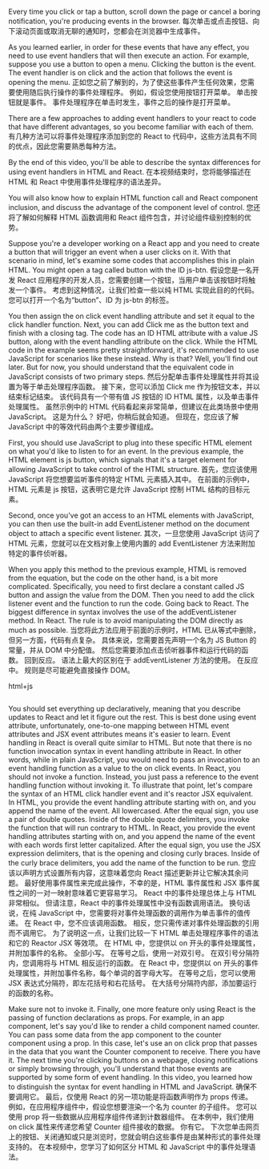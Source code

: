 Every time you click or tap a button, scroll down the page or cancel a boring notification, you're producing events in the browser. 
每次单击或点击按钮、向下滚动页面或取消无聊的通知时，您都会在浏览器中生成事件。

As you learned earlier, in order for these events that have any effect, you need to use event handlers that will then execute an action. For example, suppose you use a button to open a menu. Clicking the button is the event. The event handler is on click and the action that follows the event is opening the menu. 
正如您之前了解到的，为了使这些事件产生任何效果，您需要使用随后执行操作的事件处理程序。 例如，假设您使用按钮打开菜单。 单击按钮就是事件。 
事件处理程序在单击时发生，事件之后的操作是打开菜单。 

There are a few approaches to adding event handlers to your react to code that have different advantages, so you become familiar with each of them. 
有几种方法可以将事件处理程序添加到您的 React to 代码中，这些方法具有不同的优点，因此您需要熟悉每种方法。 

By the end of this video, you'll be able to describe the syntax differences for using event handlers in HTML and React. 
在本视频结束时，您将能够描述在 HTML 和 React 中使用事件处理程序的语法差异。

You will also know how to explain HTML function call and React component inclusion, and discuss the advantage of the component level of control. 
您还将了解如何解释 HTML 函数调用和 React 组件包含，并讨论组件级别控制的优势。 

Suppose you're a developer working on a React app and you need to create a button that will trigger an event when a user clicks on it. With that scenario in mind, let's examine some codes that accomplishes this in plain HTML. You might open a tag called button with the ID js-btn. 
假设您是一名开发 React 应用程序的开发人员，您需要创建一个按钮，当用户单击该按钮时将触发一个事件。 考虑到这种情况，让我们检查一些以纯 HTML 实现此目的的代码。 您可以打开一个名为“button”、ID 为 js-btn 的标签。

You then assign the on click event handling attribute and set it equal to the click handler function. Next, you can add Click me as the button text and finish with a closing tag. The code has an ID HTML attribute with a value JS button, along with the event handling attribute on the click. While the HTML code in the example seems pretty straightforward, it's recommended to use JavaScript for scenarios like these instead. Why is that? Well, you'll find out later. But for now, you should understand that the equivalent code in JavaScript consists of two primary steps. 
然后分配单击事件处理属性并将其设置为等于单击处理程序函数。 接下来，您可以添加 Click me 作为按钮文本，并以结束标记结束。 该代码具有一个带有值 JS 按钮的 ID HTML 属性，以及单击事件处理属性。 虽然示例中的 HTML 代码看起来非常简单，但建议在此类场景中使用 JavaScript。 这是为什么？ 好吧，你稍后就会知道。 但现在，您应该了解 JavaScript 中的等效代码由两个主要步骤组成。

First, you should use JavaScript to plug into these specific HTML element on what you'd like to listen to for an event. In the previous example, the HTML element is js button, which signals that it's a target element for allowing JavaScript to take control of the HTML structure. 
首先，您应该使用 JavaScript 将您想要监听事件的特定 HTML 元素插入其中。 在前面的示例中，HTML 元素是 js 按钮，这表明它是允许 JavaScript 控制 HTML 结构的目标元素。

Second, once you've got an access to an HTML elements with JavaScript, you can then use the built-in add EventListener method on the document object to attach a specific event listener. 
其次，一旦您使用 JavaScript 访问了 HTML 元素，您就可以在文档对象上使用内置的 add EventListener 方法来附加特定的事件侦听器。 

When you apply this method to the previous example, HTML is removed from the equation, but the code on the other hand, is a bit more complicated. Specifically, you need to first declare a constant called JS button and assign the value from the DOM. Then you need to add the click listener event and the function to run the code. Going back to React. The biggest difference in syntax involves the use of the addEventListener method. In React. The rule is to avoid manipulating the DOM directly as much as possible. 
当您将此方法应用于前面的示例时，HTML 已从等式中删除，但另一方面，代码有点复杂。 具体来说，您需要首先声明一个名为 JS Button 的常量，并从 DOM 中分配值。 然后您需要添加点击侦听器事件和运行代码的函数。 回到反应。 语法上最大的区别在于 addEventListener 方法的使用。 在反应中。 规则是尽可能避免直接操作 DOM。

html+js

```html

```


You should set everything up declaratively, meaning that you describe updates to React and let it figure out the rest. This is best done using event attribute, unfortunately, one-to-one mapping between HTML event attributes and JSX event attributes means it's easier to learn. Event handling in React is overall quite similar to HTML. But note that there is no function invocation syntax in event handling attribute in React. In other words, while in plain JavaScript, you would need to pass an invocation to an event handling function as a value to the on click events. In React, you should not invoke a function. Instead, you just pass a reference to the event handling function without invoking it. To illustrate that point, let's compare the syntax of an HTML click handler event and it's reactor JSX equivalent. In HTML, you provide the event handling attribute starting with on, and you append the name of the event. All lowercased. After the equal sign, you use a pair of double quotes. Inside of the double quote delimiters, you invoke the function that will run contrary to HTML. In React, you provide the event handling attributes starting with on, and you append the name of the event with each words first letter capitalized. After the equal sign, you use the JSX expression delimiters, that is the opening and closing curly braces. Inside of the curly brace delimiters, you add the name of the function to be run. 
您应该以声明方式设置所有内容，这意味着您向 React 描述更新并让它解决其余问题。 最好使用事件属性来完成此操作，不幸的是，HTML 事件属性和 JSX 事件属性之间的一对一映射意味着它更容易学习。 React 中的事件处理总体上与 HTML 非常相似。 但请注意，React 中的事件处理属性中没有函数调用语法。 换句话说，在纯 JavaScript 中，您需要将对事件处理函数的调用作为单击事件的值传递。 在 React 中，您不应该调用函数。 相反，您只需传递对事件处理函数的引用而不调用它。 为了说明这一点，让我们比较一下 HTML 单击处理程序事件的语法和它的 Reactor JSX 等效项。 在 HTML 中，您提供以 on 开头的事件处理属性，并附加事件的名称。 全部小写。 在等号之后，使用一对双引号。 在双引号分隔符内，您调用将与 HTML 相反运行的函数。 在 React 中，您提供以 on 开头的事件处理属性，并附加事件名称，每个单词的首字母大写。 在等号之后，您可以使用 JSX 表达式分隔符，即左花括号和右花括号。 在大括号分隔符内部，添加要运行的函数的名称。

Make sure not to invoke it. Finally, one more feature only using React is the passing of function declarations as props. For example, in an app component, let's say you'd like to render a child component named counter. You can pass some data from the app component to the counter component using a prop. In this case, let's use an on click prop that passes in the data that you want the Counter component to receive. There you have it. The next time you're clicking buttons on a webpage, closing notifications or simply browsing through, you'll understand that those events are supported by some form of event handling. In this video, you learned how to distinguish the syntax for event handling in HTML and JavaScript.
确保不要调用它。 最后，仅使用 React 的另一项功能是将函数声明作为 props 传递。 例如，在应用程序组件中，假设您想要渲染一个名为 counter 的子组件。 您可以使用 prop 将一些数据从应用程序组件传递到计数器组件。 在本例中，我们使用 on click 属性来传递您希望 Counter 组件接收的数据。 你有它。 下次您单击网页上的按钮、关闭通知或只是浏览时，您就会明白这些事件是由某种形式的事件处理支持的。 在本视频中，您学习了如何区分 HTML 和 JavaScript 中的事件处理语法。